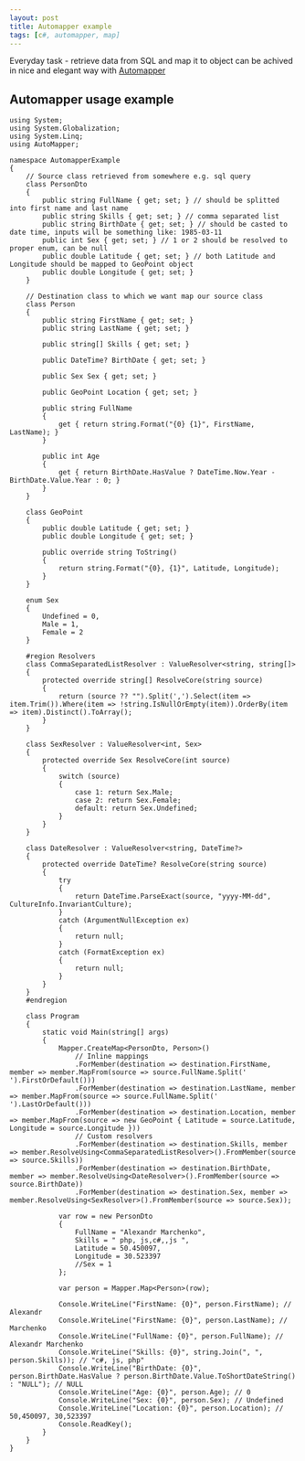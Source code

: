 ```yaml
---
layout: post
title: Automapper example
tags: [c#, automapper, map]
---
```


Everyday task - retrieve data from SQL and map it to object can be achived in nice and elegant way with [Automapper](http://automapper.org/)

Automapper usage example
------------------------

    using System;
    using System.Globalization;
    using System.Linq;
    using AutoMapper;

    namespace AutomapperExample
    {
        // Source class retrieved from somewhere e.g. sql query
        class PersonDto
        {
            public string FullName { get; set; } // should be splitted into first name and last name
            public string Skills { get; set; } // comma separated list
            public string BirthDate { get; set; } // should be casted to date time, inputs will be something like: 1985-03-11
            public int Sex { get; set; } // 1 or 2 should be resolved to proper enum, can be null
            public double Latitude { get; set; } // both Latitude and Longitude should be mapped to GeoPoint object
            public double Longitude { get; set; }
        }

        // Destination class to which we want map our source class
        class Person
        {
            public string FirstName { get; set; }
            public string LastName { get; set; }

            public string[] Skills { get; set; }

            public DateTime? BirthDate { get; set; }

            public Sex Sex { get; set; }

            public GeoPoint Location { get; set; }

            public string FullName
            {
                get { return string.Format("{0} {1}", FirstName, LastName); }
            }

            public int Age
            {
                get { return BirthDate.HasValue ? DateTime.Now.Year - BirthDate.Value.Year : 0; }
            }
        }

        class GeoPoint
        {
            public double Latitude { get; set; }
            public double Longitude { get; set; }

            public override string ToString()
            {
                return string.Format("{0}, {1}", Latitude, Longitude);
            }
        }

        enum Sex
        {
            Undefined = 0,
            Male = 1,
            Female = 2
        }

        #region Resolvers
        class CommaSeparatedListResolver : ValueResolver<string, string[]>
        {
            protected override string[] ResolveCore(string source)
            {
                return (source ?? "").Split(',').Select(item => item.Trim()).Where(item => !string.IsNullOrEmpty(item)).OrderBy(item => item).Distinct().ToArray();
            }
        }

        class SexResolver : ValueResolver<int, Sex>
        {
            protected override Sex ResolveCore(int source)
            {
                switch (source)
                {
                    case 1: return Sex.Male;
                    case 2: return Sex.Female;
                    default: return Sex.Undefined;
                }
            }
        }

        class DateResolver : ValueResolver<string, DateTime?>
        {
            protected override DateTime? ResolveCore(string source)
            {
                try
                {
                    return DateTime.ParseExact(source, "yyyy-MM-dd", CultureInfo.InvariantCulture);
                }
                catch (ArgumentNullException ex)
                {
                    return null;
                }
                catch (FormatException ex)
                {
                    return null;
                }
            }
        }
        #endregion

        class Program
        {
            static void Main(string[] args)
            {
                Mapper.CreateMap<PersonDto, Person>()
                    // Inline mappings
                    .ForMember(destination => destination.FirstName, member => member.MapFrom(source => source.FullName.Split(' ').FirstOrDefault()))
                    .ForMember(destination => destination.LastName, member => member.MapFrom(source => source.FullName.Split(' ').LastOrDefault()))
                    .ForMember(destination => destination.Location, member => member.MapFrom(source => new GeoPoint { Latitude = source.Latitude, Longitude = source.Longitude }))
                    // Custom resolvers
                    .ForMember(destination => destination.Skills, member => member.ResolveUsing<CommaSeparatedListResolver>().FromMember(source => source.Skills))
                    .ForMember(destination => destination.BirthDate, member => member.ResolveUsing<DateResolver>().FromMember(source => source.BirthDate))
                    .ForMember(destination => destination.Sex, member => member.ResolveUsing<SexResolver>().FromMember(source => source.Sex));

                var row = new PersonDto
                {
                    FullName = "Alexandr Marchenko",
                    Skills = " php, js,c#,,js ",
                    Latitude = 50.450097,
                    Longitude = 30.523397
                    //Sex = 1
                };

                var person = Mapper.Map<Person>(row);

                Console.WriteLine("FirstName: {0}", person.FirstName); // Alexandr
                Console.WriteLine("FirstName: {0}", person.LastName); // Marchenko
                Console.WriteLine("FullName: {0}", person.FullName); // Alexandr Marchenko
                Console.WriteLine("Skills: {0}", string.Join(", ", person.Skills)); // "c#, js, php"
                Console.WriteLine("BirthDate: {0}", person.BirthDate.HasValue ? person.BirthDate.Value.ToShortDateString() : "NULL"); // NULL
                Console.WriteLine("Age: {0}", person.Age); // 0
                Console.WriteLine("Sex: {0}", person.Sex); // Undefined
                Console.WriteLine("Location: {0}", person.Location); // 50,450097, 30,523397
                Console.ReadKey();
            }
        }
    }

